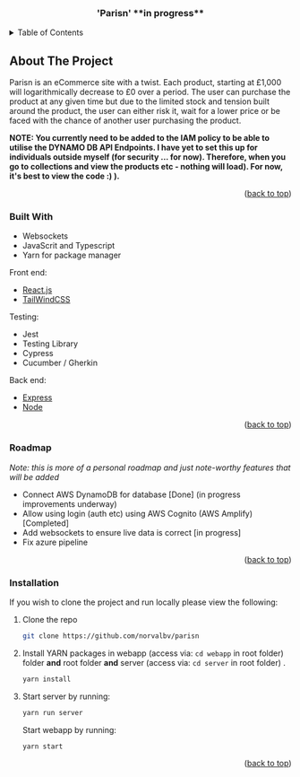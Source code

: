 <div id="top"></div>

<!-- PROJECT LOGO -->
<br />
<div align="center">
  <h3 align="center">'Parisn' **in progress**</h3>
</div>

<!-- TABLE OF CONTENTS -->
<details>
  <summary>Table of Contents</summary>
  <ol>
    <li>
      <a href="#about-the-project">About The Project</a>
      <ul>
        <li><a href="#built-with">Built With</a></li>
        <li><a href="#roadmap">Roadmap</a></li>
      </ul>
    </li>
    <li>
      <a href="#getting-started">Getting Started</a>
      <ul>
        <li><a href="#installation">Installation</a></li>
      </ul>
    </li>
  </ol>
</details>

<!-- ABOUT THE PROJECT -->

## About The Project

Parisn is an eCommerce site with a twist. Each product, starting at £1,000 will logarithmically decrease to £0 over a period. The user can purchase the product at any given time but due to the limited stock and tension built around the product, the user can either risk it, wait for a lower price or be faced with the chance of another user purchasing the product.

**NOTE: You currently need to be added to the IAM policy to be able to utilise the DYNAMO DB API Endpoints. I have yet to set this up for individuals outside myself (for security ... for now). Therefore, when you go to collections and view the products etc - nothing will load). For now, it's best to view the code :) ).**

<p align="right">(<a href="#top">back to top</a>)</p>

### Built With

- Websockets
- JavaScrit and Typescript
- Yarn for package manager

Front end:

- [React.js](https://reactjs.org/)
- [TailWindCSS](https://tailwindcss.com/)

Testing:

- Jest
- Testing Library
- Cypress
- Cucumber / Gherkin

Back end:

- [Express](https://expressjs.com/)
- [Node](https://nodejs.org/en/)

<p align="right">(<a href="#top">back to top</a>)</p>

<!-- Roadmap -->

### Roadmap

*Note: this is more of a personal roadmap and just note-worthy features that will be added*
- Connect AWS DynamoDB for database [Done] (in progress improvements underway)
- Allow using login (auth etc) using AWS Cognito (AWS Amplify) [Completed]
- Add websockets to ensure live data is correct [in progress]
- Fix azure pipeline

<p align="right">(<a href="#top">back to top</a>)</p>

<!-- GETTING STARTED -->

### Installation

If you wish to clone the project and run locally please view the following:

1. Clone the repo
   ```sh
   git clone https://github.com/norvalbv/parisn
   ```
2. Install YARN packages in webapp (access via: `cd webapp` in root folder) folder **and** root folder **and** server (access via: `cd server` in root folder) .
   ```sh
   yarn install
   ```
3. Start server by running:
   ```js
   yarn run server
   ```
   Start webapp by running:
   ```
   yarn start
   ```

<p align="right">(<a href="#top">back to top</a>)</p>
